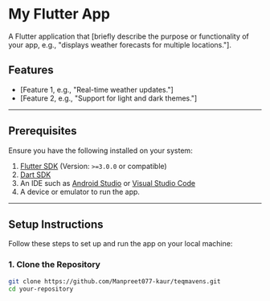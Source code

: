 # My Flutter App

A Flutter application that [briefly describe the purpose or functionality of your app, e.g., "displays weather forecasts for multiple locations."].

## Features

- [Feature 1, e.g., "Real-time weather updates."]
- [Feature 2, e.g., "Support for light and dark themes."]

---

## Prerequisites

Ensure you have the following installed on your system:

1. [Flutter SDK](https://flutter.dev/docs/get-started/install) (Version: `>=3.0.0` or compatible)
2. [Dart SDK](https://dart.dev/get-dart)
3. An IDE such as [Android Studio](https://developer.android.com/studio) or [Visual Studio Code](https://code.visualstudio.com/)
4. A device or emulator to run the app.

---

## Setup Instructions

Follow these steps to set up and run the app on your local machine:

### 1. Clone the Repository

```bash
git clone https://github.com/Manpreet077-kaur/teqmavens.git
cd your-repository
